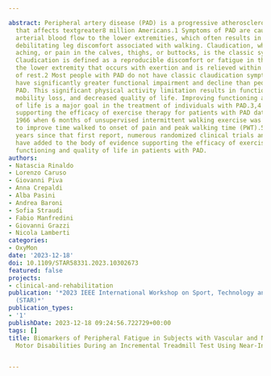---
abstract: Peripheral artery disease (PAD) is a progressive atherosclerotic disease
  that affects textgreater8 million Americans.1 Symptoms of PAD are caused by insufficient
  arterial blood flow to the lower extremities, which often results in ischemia-induced,
  debilitating leg discomfort associated with walking. Claudication, which is cramping,
  aching, or pain in the calves, thighs, or buttocks, is the classic symptom of PAD.
  Claudication is defined as a reproducible discomfort or fatigue in the muscles of
  the lower extremity that occurs with exertion and is relieved within 10 minutes
  of rest.2 Most people with PAD do not have classic claudication symptoms but still
  have significantly greater functional impairment and decline than people without
  PAD. This significant physical activity limitation results in functional impairment,
  mobility loss, and decreased quality of life. Improving functioning and quality
  of life is a major goal in the treatment of individuals with PAD.3,4  The evidence
  supporting the efficacy of exercise therapy for patients with PAD dates back to
  1966 when 6 months of unsupervised intermittent walking exercise was demonstrated
  to improve time walked to onset of pain and peak walking time (PWT).5 Over the 50
  years since that first report, numerous randomized clinical trials and meta-analyses
  have added to the body of evidence supporting the efficacy of exercise to improve
  functioning and quality of life in patients with PAD.
authors:
- Natascia Rinaldo
- Lorenzo Caruso
- Giovanni Piva
- Anna Crepaldi
- Alba Pasini
- Andrea Baroni
- Sofia Straudi
- Fabio Manfredini
- Giovanni Grazzi
- Nicola Lamberti
categories:
- OxyMon
date: '2023-12-18'
doi: 10.1109/STAR58331.2023.10302673
featured: false
projects:
- clinical-and-rehabilitation
publication: '*2023 IEEE International Workshop on Sport, Technology and Research
  (STAR)*'
publication_types:
- '1'
publishDate: 2023-12-18 09:24:56.722729+00:00
tags: []
title: Biomarkers of Peripheral Fatigue in Subjects with Vascular and Neurological
  Motor Disabilities During an Incremental Treadmill Test Using Near-Infrared Spectroscopy

---
